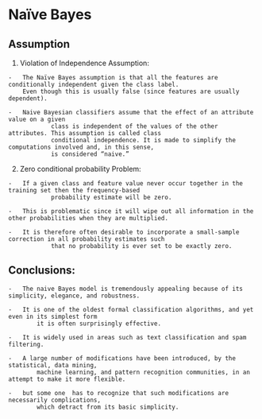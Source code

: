 # Naïve Bayes

## Assumption

  1. Violation of Independence Assumption:
      
	- 	The Naïve Bayes assumption is that all the features are conditionally independent given the class label. 
		Even though this is usually false (since features are usually dependent).
              
	- 	Naive Bayesian classifiers assume that the effect of an attribute value on a given 
              	class is independent of the values of the other attributes. This assumption is called class 
              	conditional independence. It is made to simplify the computations involved and, in this sense, 
              	is considered “naive.”

  2. Zero conditional probability Problem:
      
	-	If a given class and feature value never occur together in the training set then the frequency-based 
            	probability estimate will be zero.
            
	-	This is problematic since it will wipe out all information in the other probabilities when they are multiplied. 
          
	-	It is therefore often desirable to incorporate a small-sample correction in all probability estimates such 
            	that no probability is ever set to be exactly zero.

## Conclusions:
	-	The naive Bayes model is tremendously appealing because of its simplicity, elegance, and robustness.
      
	-	It is one of the oldest formal classification algorithms, and yet even in its simplest form 
        	it is often surprisingly effective.
      
	-	It is widely used in areas such as text classification and spam filtering. 
      
	-	A large number of modifications have been introduced, by the statistical, data mining, 
        	machine learning, and pattern recognition communities, in an attempt to make it more flexible.
        
	-	but some one  has to recognize that such modifications are necessarily complications, 
        	which detract from its basic simplicity.

